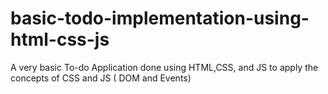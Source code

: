 # basic-todo-implementation-using-html-css-js
A very basic To-do Application done using HTML,CSS, and JS to apply the concepts of CSS and JS ( DOM and Events)


